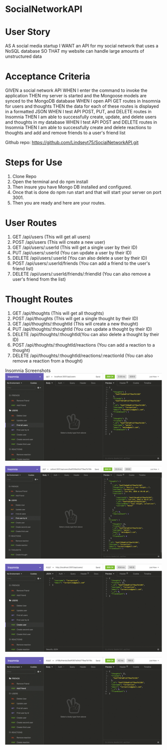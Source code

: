 # SocialNetworkAPI

# User Story
AS A social media startup
I WANT an API for my social network that uses a NoSQL database
SO THAT my website can handle large amounts of unstructured data

# Acceptance Criteria
GIVEN a social network API
WHEN I enter the command to invoke the application
THEN my server is started and the Mongoose models are synced to the MongoDB database
WHEN I open API GET routes in Insomnia for users and thoughts
THEN the data for each of these routes is displayed in a formatted JSON
WHEN I test API POST, PUT, and DELETE routes in Insomnia
THEN I am able to successfully create, update, and delete users and thoughts in my database
WHEN I test API POST and DELETE routes in Insomnia
THEN I am able to successfully create and delete reactions to thoughts and add and remove friends to a user's friend list

Github repo:
https://github.com/Lindseyt75/SocialNetworkAPI.git

# Steps for Use
1. Clone Repo
2. Open the terminal and do npm install
3. Then insure ypu have Mongo DB installed and configured.
4. Once that is done do npm run start and that will start your server on port 3001.
5. Then you are ready and here are your routes.

# User Routes
1. GET /api/users (This will get all users)
2. POST /api/users (This will create a new user)
3. GET /api/users/:userId (This will get a single user by their ID)
4. PUT /api/users/:userId (You can update a user by their ID)
5. DELETE /api/users/:userId (You can also delete a user by their ID)
6. POST /api/users/:userId/friends (You can add a friend to the user's friend list)
7. DELETE /api/users/:userId/friends/:friendId (You can also remove a user's friend from the list)

# Thought Routes
1. GET /api/thoughts (This will get all thoughts)
2. POST /api/thoughts (This will get a single thought by their ID)
3. GET /api/thoughts/:thoughtId (This will create a new thought)
4. PUT /api/thoughts/:thoughtId (You can update a thought by their ID)
5. DELETE /api/thoughts/:thoughtId(You can also delete a thought by their ID)
6. POST /api/thoughts/:thoughtId/reactions (You can add a reaction to a thought)
7. DELETE /api/thoughts/:thoughtId/reactions/:reactionId (You can also remove a reaction from a thought)

Insomnia Screenshots
![Insomnia](image-1.png)

![Insomnia2](image-2.png)

![Insomnia3](image-3.png)

![Insomnia4](image-4.png)
